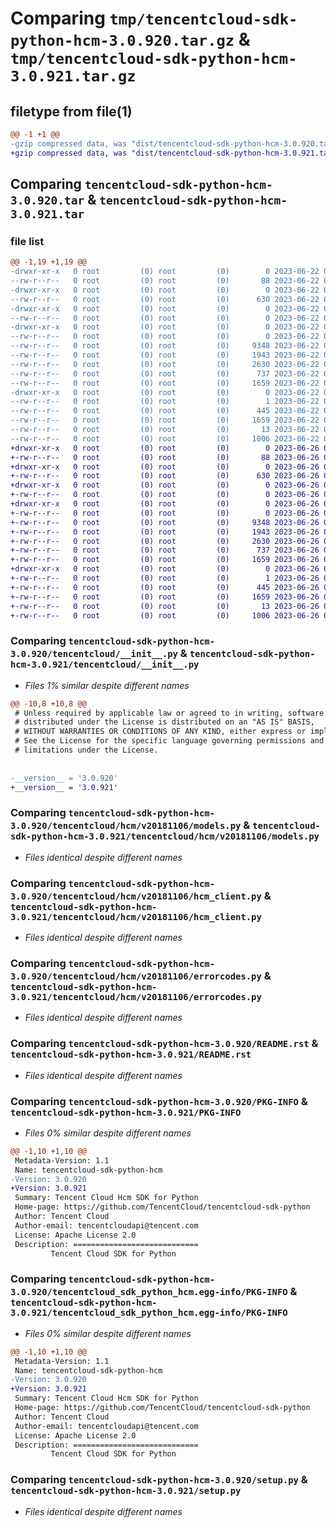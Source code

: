 # Comparing `tmp/tencentcloud-sdk-python-hcm-3.0.920.tar.gz` & `tmp/tencentcloud-sdk-python-hcm-3.0.921.tar.gz`

## filetype from file(1)

```diff
@@ -1 +1 @@
-gzip compressed data, was "dist/tencentcloud-sdk-python-hcm-3.0.920.tar", last modified: Thu Jun 22 00:25:01 2023, max compression
+gzip compressed data, was "dist/tencentcloud-sdk-python-hcm-3.0.921.tar", last modified: Mon Jun 26 00:25:35 2023, max compression
```

## Comparing `tencentcloud-sdk-python-hcm-3.0.920.tar` & `tencentcloud-sdk-python-hcm-3.0.921.tar`

### file list

```diff
@@ -1,19 +1,19 @@
-drwxr-xr-x   0 root         (0) root         (0)        0 2023-06-22 00:25:01.000000 tencentcloud-sdk-python-hcm-3.0.920/
--rw-r--r--   0 root         (0) root         (0)       88 2023-06-22 00:25:01.000000 tencentcloud-sdk-python-hcm-3.0.920/setup.cfg
-drwxr-xr-x   0 root         (0) root         (0)        0 2023-06-22 00:25:01.000000 tencentcloud-sdk-python-hcm-3.0.920/tencentcloud/
--rw-r--r--   0 root         (0) root         (0)      630 2023-06-22 00:25:01.000000 tencentcloud-sdk-python-hcm-3.0.920/tencentcloud/__init__.py
-drwxr-xr-x   0 root         (0) root         (0)        0 2023-06-22 00:25:01.000000 tencentcloud-sdk-python-hcm-3.0.920/tencentcloud/hcm/
--rw-r--r--   0 root         (0) root         (0)        0 2023-06-22 00:25:01.000000 tencentcloud-sdk-python-hcm-3.0.920/tencentcloud/hcm/__init__.py
-drwxr-xr-x   0 root         (0) root         (0)        0 2023-06-22 00:25:01.000000 tencentcloud-sdk-python-hcm-3.0.920/tencentcloud/hcm/v20181106/
--rw-r--r--   0 root         (0) root         (0)        0 2023-06-22 00:25:01.000000 tencentcloud-sdk-python-hcm-3.0.920/tencentcloud/hcm/v20181106/__init__.py
--rw-r--r--   0 root         (0) root         (0)     9348 2023-06-22 00:25:01.000000 tencentcloud-sdk-python-hcm-3.0.920/tencentcloud/hcm/v20181106/models.py
--rw-r--r--   0 root         (0) root         (0)     1943 2023-06-22 00:25:01.000000 tencentcloud-sdk-python-hcm-3.0.920/tencentcloud/hcm/v20181106/hcm_client.py
--rw-r--r--   0 root         (0) root         (0)     2630 2023-06-22 00:25:01.000000 tencentcloud-sdk-python-hcm-3.0.920/tencentcloud/hcm/v20181106/errorcodes.py
--rw-r--r--   0 root         (0) root         (0)      737 2023-06-22 00:25:01.000000 tencentcloud-sdk-python-hcm-3.0.920/README.rst
--rw-r--r--   0 root         (0) root         (0)     1659 2023-06-22 00:25:01.000000 tencentcloud-sdk-python-hcm-3.0.920/PKG-INFO
-drwxr-xr-x   0 root         (0) root         (0)        0 2023-06-22 00:25:01.000000 tencentcloud-sdk-python-hcm-3.0.920/tencentcloud_sdk_python_hcm.egg-info/
--rw-r--r--   0 root         (0) root         (0)        1 2023-06-22 00:25:01.000000 tencentcloud-sdk-python-hcm-3.0.920/tencentcloud_sdk_python_hcm.egg-info/dependency_links.txt
--rw-r--r--   0 root         (0) root         (0)      445 2023-06-22 00:25:01.000000 tencentcloud-sdk-python-hcm-3.0.920/tencentcloud_sdk_python_hcm.egg-info/SOURCES.txt
--rw-r--r--   0 root         (0) root         (0)     1659 2023-06-22 00:25:01.000000 tencentcloud-sdk-python-hcm-3.0.920/tencentcloud_sdk_python_hcm.egg-info/PKG-INFO
--rw-r--r--   0 root         (0) root         (0)       13 2023-06-22 00:25:01.000000 tencentcloud-sdk-python-hcm-3.0.920/tencentcloud_sdk_python_hcm.egg-info/top_level.txt
--rw-r--r--   0 root         (0) root         (0)     1006 2023-06-22 00:25:01.000000 tencentcloud-sdk-python-hcm-3.0.920/setup.py
+drwxr-xr-x   0 root         (0) root         (0)        0 2023-06-26 00:25:35.000000 tencentcloud-sdk-python-hcm-3.0.921/
+-rw-r--r--   0 root         (0) root         (0)       88 2023-06-26 00:25:35.000000 tencentcloud-sdk-python-hcm-3.0.921/setup.cfg
+drwxr-xr-x   0 root         (0) root         (0)        0 2023-06-26 00:25:35.000000 tencentcloud-sdk-python-hcm-3.0.921/tencentcloud/
+-rw-r--r--   0 root         (0) root         (0)      630 2023-06-26 00:25:35.000000 tencentcloud-sdk-python-hcm-3.0.921/tencentcloud/__init__.py
+drwxr-xr-x   0 root         (0) root         (0)        0 2023-06-26 00:25:35.000000 tencentcloud-sdk-python-hcm-3.0.921/tencentcloud/hcm/
+-rw-r--r--   0 root         (0) root         (0)        0 2023-06-26 00:25:35.000000 tencentcloud-sdk-python-hcm-3.0.921/tencentcloud/hcm/__init__.py
+drwxr-xr-x   0 root         (0) root         (0)        0 2023-06-26 00:25:35.000000 tencentcloud-sdk-python-hcm-3.0.921/tencentcloud/hcm/v20181106/
+-rw-r--r--   0 root         (0) root         (0)        0 2023-06-26 00:25:35.000000 tencentcloud-sdk-python-hcm-3.0.921/tencentcloud/hcm/v20181106/__init__.py
+-rw-r--r--   0 root         (0) root         (0)     9348 2023-06-26 00:25:35.000000 tencentcloud-sdk-python-hcm-3.0.921/tencentcloud/hcm/v20181106/models.py
+-rw-r--r--   0 root         (0) root         (0)     1943 2023-06-26 00:25:35.000000 tencentcloud-sdk-python-hcm-3.0.921/tencentcloud/hcm/v20181106/hcm_client.py
+-rw-r--r--   0 root         (0) root         (0)     2630 2023-06-26 00:25:35.000000 tencentcloud-sdk-python-hcm-3.0.921/tencentcloud/hcm/v20181106/errorcodes.py
+-rw-r--r--   0 root         (0) root         (0)      737 2023-06-26 00:25:35.000000 tencentcloud-sdk-python-hcm-3.0.921/README.rst
+-rw-r--r--   0 root         (0) root         (0)     1659 2023-06-26 00:25:35.000000 tencentcloud-sdk-python-hcm-3.0.921/PKG-INFO
+drwxr-xr-x   0 root         (0) root         (0)        0 2023-06-26 00:25:35.000000 tencentcloud-sdk-python-hcm-3.0.921/tencentcloud_sdk_python_hcm.egg-info/
+-rw-r--r--   0 root         (0) root         (0)        1 2023-06-26 00:25:35.000000 tencentcloud-sdk-python-hcm-3.0.921/tencentcloud_sdk_python_hcm.egg-info/dependency_links.txt
+-rw-r--r--   0 root         (0) root         (0)      445 2023-06-26 00:25:35.000000 tencentcloud-sdk-python-hcm-3.0.921/tencentcloud_sdk_python_hcm.egg-info/SOURCES.txt
+-rw-r--r--   0 root         (0) root         (0)     1659 2023-06-26 00:25:35.000000 tencentcloud-sdk-python-hcm-3.0.921/tencentcloud_sdk_python_hcm.egg-info/PKG-INFO
+-rw-r--r--   0 root         (0) root         (0)       13 2023-06-26 00:25:35.000000 tencentcloud-sdk-python-hcm-3.0.921/tencentcloud_sdk_python_hcm.egg-info/top_level.txt
+-rw-r--r--   0 root         (0) root         (0)     1006 2023-06-26 00:25:35.000000 tencentcloud-sdk-python-hcm-3.0.921/setup.py
```

### Comparing `tencentcloud-sdk-python-hcm-3.0.920/tencentcloud/__init__.py` & `tencentcloud-sdk-python-hcm-3.0.921/tencentcloud/__init__.py`

 * *Files 1% similar despite different names*

```diff
@@ -10,8 +10,8 @@
 # Unless required by applicable law or agreed to in writing, software
 # distributed under the License is distributed on an "AS IS" BASIS,
 # WITHOUT WARRANTIES OR CONDITIONS OF ANY KIND, either express or implied.
 # See the License for the specific language governing permissions and
 # limitations under the License.
 
 
-__version__ = '3.0.920'
+__version__ = '3.0.921'
```

### Comparing `tencentcloud-sdk-python-hcm-3.0.920/tencentcloud/hcm/v20181106/models.py` & `tencentcloud-sdk-python-hcm-3.0.921/tencentcloud/hcm/v20181106/models.py`

 * *Files identical despite different names*

### Comparing `tencentcloud-sdk-python-hcm-3.0.920/tencentcloud/hcm/v20181106/hcm_client.py` & `tencentcloud-sdk-python-hcm-3.0.921/tencentcloud/hcm/v20181106/hcm_client.py`

 * *Files identical despite different names*

### Comparing `tencentcloud-sdk-python-hcm-3.0.920/tencentcloud/hcm/v20181106/errorcodes.py` & `tencentcloud-sdk-python-hcm-3.0.921/tencentcloud/hcm/v20181106/errorcodes.py`

 * *Files identical despite different names*

### Comparing `tencentcloud-sdk-python-hcm-3.0.920/README.rst` & `tencentcloud-sdk-python-hcm-3.0.921/README.rst`

 * *Files identical despite different names*

### Comparing `tencentcloud-sdk-python-hcm-3.0.920/PKG-INFO` & `tencentcloud-sdk-python-hcm-3.0.921/PKG-INFO`

 * *Files 0% similar despite different names*

```diff
@@ -1,10 +1,10 @@
 Metadata-Version: 1.1
 Name: tencentcloud-sdk-python-hcm
-Version: 3.0.920
+Version: 3.0.921
 Summary: Tencent Cloud Hcm SDK for Python
 Home-page: https://github.com/TencentCloud/tencentcloud-sdk-python
 Author: Tencent Cloud
 Author-email: tencentcloudapi@tencent.com
 License: Apache License 2.0
 Description: ============================
         Tencent Cloud SDK for Python
```

### Comparing `tencentcloud-sdk-python-hcm-3.0.920/tencentcloud_sdk_python_hcm.egg-info/PKG-INFO` & `tencentcloud-sdk-python-hcm-3.0.921/tencentcloud_sdk_python_hcm.egg-info/PKG-INFO`

 * *Files 0% similar despite different names*

```diff
@@ -1,10 +1,10 @@
 Metadata-Version: 1.1
 Name: tencentcloud-sdk-python-hcm
-Version: 3.0.920
+Version: 3.0.921
 Summary: Tencent Cloud Hcm SDK for Python
 Home-page: https://github.com/TencentCloud/tencentcloud-sdk-python
 Author: Tencent Cloud
 Author-email: tencentcloudapi@tencent.com
 License: Apache License 2.0
 Description: ============================
         Tencent Cloud SDK for Python
```

### Comparing `tencentcloud-sdk-python-hcm-3.0.920/setup.py` & `tencentcloud-sdk-python-hcm-3.0.921/setup.py`

 * *Files identical despite different names*

